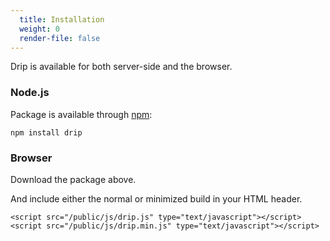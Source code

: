 ```yaml
---
  title: Installation
  weight: 0
  render-file: false
---
```


Drip is available for both server-side and the browser.

### Node.js

Package is available through [npm](http://npmjs.org):

    npm install drip

### Browser

Download the package above.

And include either the normal or minimized build in your HTML header.

    <script src="/public/js/drip.js" type="text/javascript"></script>
    <script src="/public/js/drip.min.js" type="text/javascript"></script>